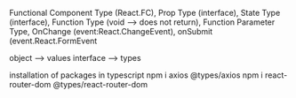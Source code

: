 Functional Component Type (React.FC),
Prop Type (interface),
State Type (interface),
Function Type (void --> does not return), 
Function Parameter Type,
OnChange (event:React.ChangeEvent<HTMLINPUTELEMENT>),
onSubmit (event.React.FormEvent<HTMLFORMELEMENT>

object --> values
interface --> types

installation of packages in typescript 
npm i axios @types/axios
npm i react-router-dom @types/react-router-dom
